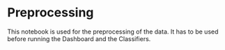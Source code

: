 # Preprocessing

This notebook is used for the preprocessing of the data. It has to be used before running the Dashboard and the Classifiers.
